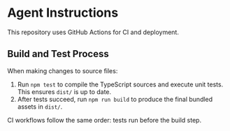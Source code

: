 # Agent Instructions

This repository uses GitHub Actions for CI and deployment.

## Build and Test Process

When making changes to source files:

1. Run `npm test` to compile the TypeScript sources and execute unit tests. This ensures `dist/` is up to date.
2. After tests succeed, run `npm run build` to produce the final bundled assets in `dist/`.

CI workflows follow the same order: tests run before the build step.
